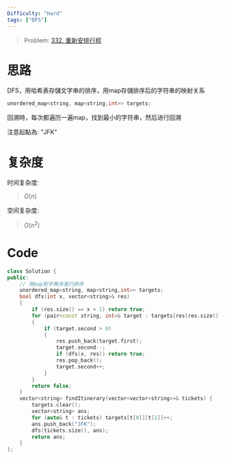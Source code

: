 ```yaml
---
Difficulty: "Hard"
tags: ["DFS"]
---
```


> Problem: [332. 重新安排行程](https://leetcode.cn/problems/reconstruct-itinerary/description/)

# 思路

DFS，用哈希表存儲文字串的排序，用map存儲排序后的字符串的映射关系

```c++
unordered_map<string, map<string,int>> targets;
```

回溯時，每次都遍历一遍map，找到最小的字符串，然后进行回溯

注意起點為: "JFK"

# 复杂度

时间复杂度:
> $O(n)$

空间复杂度:
> $O(n^2)$

# Code
```C++
class Solution {
public:
    // 用map對字典序進行排序
    unordered_map<string, map<string,int>> targets;
    bool dfs(int x, vector<string>& res)
    {
        if (res.size() == x + 1) return true;
        for (pair<const string, int>& target : targets[res[res.size() - 1]])
        {
            if (target.second > 0)
            {
                res.push_back(target.first);
                target.second--;
                if (dfs(x, res)) return true;
                res.pop_back();
                target.second++;
            }
        }
        return false;
    }
    vector<string> findItinerary(vector<vector<string>>& tickets) {
        targets.clear();
        vector<string> ans;
        for (auto& t : tickets) targets[t[0]][t[1]]++;
        ans.push_back("JFK");
        dfs(tickets.size(), ans);
        return ans;
    }
};
```
  
